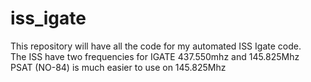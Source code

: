 # iss_igate
This repository will have all the code for my automated ISS Igate code.<br>
The ISS have two frequencies for IGATE  437.550mhz and 145.825Mhz<br>
PSAT (NO-84) is much easier to use on 145.825Mhz<br>
